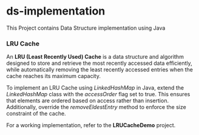 # ds-implementation
This Project contains Data Structure implementation using Java

### LRU Cache ###
An **LRU (Least Recently Used) Cache** is a data structure and algorithm designed to store and retrieve the most recently accessed data efficiently, while automatically removing the least recently accessed entries when the cache reaches its maximum capacity.

To implement an LRU Cache using *LinkedHashMap* in Java, extend the *LinkedHashMap* class with the *accessOrder* flag set to true. This ensures that elements are ordered based on access rather than insertion. Additionally, override the *removeEldestEntry* method to enforce the size constraint of the cache.

For a working implementation, refer to the **LRUCacheDemo** project.
